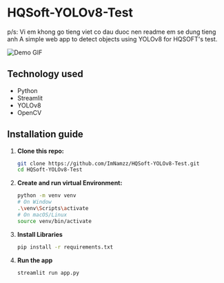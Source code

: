 # HQSoft-YOLOv8-Test
p/s: Vi em khong go tieng viet co dau duoc nen readme em se dung tieng anh
A simple web app to detect objects using YOLOv8 for HQSOFT's test.

![Demo GIF](https://media0.giphy.com/media/v1.Y2lkPTc5MGI3NjExOGQyaDh1NDFyOXBsY3Vnd2R0YW5sNDB1cGp0ajNnMDc0a3F3Z2ozcyZlcD12MV9pbnRlcm5hbF9naWZfYnlfaWQmY3Q9Zw/Sy1m3x6DiJzOzeTDan/giphy.gif)

## Technology used
- Python
- Streamlit
- YOLOv8
- OpenCV

## Installation guide
1. **Clone this repo:**
    ```bash
    git clone https://github.com/ImNamzz/HQSoft-YOLOv8-Test.git
    cd HQSoft-YOLOv8-Test
    ```

2. **Create and run virtual Environment:**
   ```bash
   python -m venv venv
   # On Window
   .\venv\Scripts\activate
   # On macOS/Linux
   source venv/bin/activate
   ```

3. **Install Libraries**
   ```bash
   pip install -r requirements.txt
   ```

4. **Run the app**
   ```bash
   streamlit run app.py
   ```